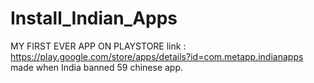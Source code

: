 # Install_Indian_Apps
MY FIRST EVER APP ON PLAYSTORE
link : https://play.google.com/store/apps/details?id=com.metapp.indianapps
made when India banned 59 chinese app.
